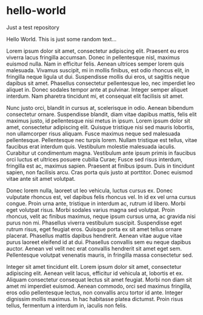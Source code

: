 # hello-world
Just a test repository

Hello World. This is just some random text...

Lorem ipsum dolor sit amet, consectetur adipiscing elit. Praesent eu eros viverra lacus fringilla accumsan. Donec in pellentesque nisl, maximus euismod nulla. Nam in efficitur felis. Aenean ultrices semper lorem quis malesuada. Vivamus suscipit, mi in mollis finibus, est odio rhoncus elit, in fringilla neque ligula ut dui. Suspendisse mollis dui eros, ut sagittis neque dapibus sit amet. Phasellus consectetur pellentesque leo, nec imperdiet leo aliquet in. Donec sodales tempor ante at pulvinar. Integer semper aliquet interdum. Nam pharetra tincidunt mi, et consequat elit facilisis sit amet.

Nunc justo orci, blandit in cursus at, scelerisque in odio. Aenean bibendum consectetur ornare. Suspendisse blandit, diam vitae dapibus mattis, felis elit maximus justo, id pellentesque nisi metus in ipsum. Lorem ipsum dolor sit amet, consectetur adipiscing elit. Quisque tristique nisi sed mauris lobortis, non ullamcorper risus aliquam. Fusce maximus neque sed malesuada pellentesque. Pellentesque nec turpis lorem. Nullam tristique est tellus, vitae faucibus erat interdum quis. Vestibulum molestie malesuada iaculis. Curabitur ut condimentum magna. Vestibulum ante ipsum primis in faucibus orci luctus et ultrices posuere cubilia Curae; Fusce sed risus interdum, fringilla est ac, maximus sapien. Praesent at finibus ipsum. Duis in tincidunt sapien, non facilisis arcu. Cras porta quis justo at porttitor. Donec euismod vitae ante sit amet volutpat.

Donec lorem nulla, laoreet ut leo vehicula, luctus cursus ex. Donec vulputate rhoncus est, vel dapibus felis rhoncus vel. In id ex vel urna cursus congue. Proin urna ante, tristique in interdum ac, rutrum id libero. Morbi eget volutpat risus. Morbi sodales varius magna sed volutpat. Proin rhoncus, velit ac finibus maximus, neque ipsum cursus urna, ac gravida nisi purus non mi. Phasellus viverra vestibulum suscipit. Suspendisse eget rutrum risus, eget feugiat eros. Quisque porta ex sit amet tellus ornare placerat. Phasellus mattis dapibus hendrerit. Aenean vitae augue vitae purus laoreet eleifend id at dui. Phasellus convallis sem eu neque dapibus auctor. Aenean vel velit nec erat convallis hendrerit sit amet eget sem. Pellentesque volutpat venenatis mauris, in fringilla massa consectetur sed.

Integer sit amet tincidunt elit. Lorem ipsum dolor sit amet, consectetur adipiscing elit. Aenean velit lacus, efficitur id vehicula at, lobortis et ex. Aliquam consectetur consequat lectus sit amet feugiat. Morbi non diam sit amet mi imperdiet euismod. Aenean commodo, orci sed maximus fringilla, eros odio pellentesque lectus, non convallis arcu tortor id ante. Integer dignissim mollis maximus. In hac habitasse platea dictumst. Proin risus tellus, fermentum a interdum in, iaculis non felis.

